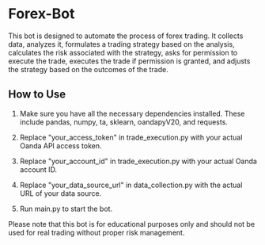 # Forex-Bot

This bot is designed to automate the process of forex trading. It collects data, analyzes it, formulates a trading strategy based on the analysis, calculates the risk associated with the strategy, asks for permission to execute the trade, executes the trade if permission is granted, and adjusts the strategy based on the outcomes of the trade.

## How to Use

1. Make sure you have all the necessary dependencies installed. These include pandas, numpy, ta, sklearn, oandapyV20, and requests.

2. Replace "your_access_token" in trade_execution.py with your actual Oanda API access token.

3. Replace "your_account_id" in trade_execution.py with your actual Oanda account ID.

4. Replace "your_data_source_url" in data_collection.py with the actual URL of your data source.

5. Run main.py to start the bot.

Please note that this bot is for educational purposes only and should not be used for real trading without proper risk management.